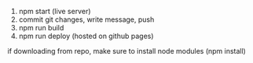 1. npm start (live server)
2. commit git changes, write message, push
3. npm run build
4. npm run deploy (hosted on github pages)

if downloading from repo, make sure to install node modules (npm install)
